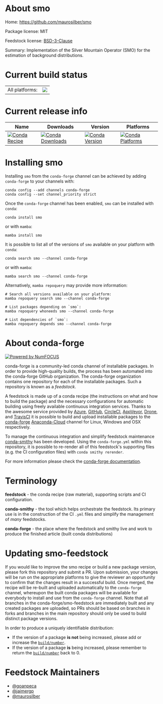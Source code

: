 About smo
=========

Home: https://github.com/maurosilber/smo

Package license: MIT

Feedstock license: [BSD-3-Clause](https://github.com/conda-forge/smo-feedstock/blob/main/LICENSE.txt)

Summary: Implementation of the Silver Mountain Operator (SMO) for the estimation of background distributions.

Current build status
====================


<table><tr><td>All platforms:</td>
    <td>
      <a href="https://dev.azure.com/conda-forge/feedstock-builds/_build/latest?definitionId=15166&branchName=main">
        <img src="https://dev.azure.com/conda-forge/feedstock-builds/_apis/build/status/smo-feedstock?branchName=main">
      </a>
    </td>
  </tr>
</table>

Current release info
====================

| Name | Downloads | Version | Platforms |
| --- | --- | --- | --- |
| [![Conda Recipe](https://img.shields.io/badge/recipe-smo-green.svg)](https://anaconda.org/conda-forge/smo) | [![Conda Downloads](https://img.shields.io/conda/dn/conda-forge/smo.svg)](https://anaconda.org/conda-forge/smo) | [![Conda Version](https://img.shields.io/conda/vn/conda-forge/smo.svg)](https://anaconda.org/conda-forge/smo) | [![Conda Platforms](https://img.shields.io/conda/pn/conda-forge/smo.svg)](https://anaconda.org/conda-forge/smo) |

Installing smo
==============

Installing `smo` from the `conda-forge` channel can be achieved by adding `conda-forge` to your channels with:

```
conda config --add channels conda-forge
conda config --set channel_priority strict
```

Once the `conda-forge` channel has been enabled, `smo` can be installed with `conda`:

```
conda install smo
```

or with `mamba`:

```
mamba install smo
```

It is possible to list all of the versions of `smo` available on your platform with `conda`:

```
conda search smo --channel conda-forge
```

or with `mamba`:

```
mamba search smo --channel conda-forge
```

Alternatively, `mamba repoquery` may provide more information:

```
# Search all versions available on your platform:
mamba repoquery search smo --channel conda-forge

# List packages depending on `smo`:
mamba repoquery whoneeds smo --channel conda-forge

# List dependencies of `smo`:
mamba repoquery depends smo --channel conda-forge
```


About conda-forge
=================

[![Powered by
NumFOCUS](https://img.shields.io/badge/powered%20by-NumFOCUS-orange.svg?style=flat&colorA=E1523D&colorB=007D8A)](https://numfocus.org)

conda-forge is a community-led conda channel of installable packages.
In order to provide high-quality builds, the process has been automated into the
conda-forge GitHub organization. The conda-forge organization contains one repository
for each of the installable packages. Such a repository is known as a *feedstock*.

A feedstock is made up of a conda recipe (the instructions on what and how to build
the package) and the necessary configurations for automatic building using freely
available continuous integration services. Thanks to the awesome service provided by
[Azure](https://azure.microsoft.com/en-us/services/devops/), [GitHub](https://github.com/),
[CircleCI](https://circleci.com/), [AppVeyor](https://www.appveyor.com/),
[Drone](https://cloud.drone.io/welcome), and [TravisCI](https://travis-ci.com/)
it is possible to build and upload installable packages to the
[conda-forge](https://anaconda.org/conda-forge) [Anaconda-Cloud](https://anaconda.org/)
channel for Linux, Windows and OSX respectively.

To manage the continuous integration and simplify feedstock maintenance
[conda-smithy](https://github.com/conda-forge/conda-smithy) has been developed.
Using the ``conda-forge.yml`` within this repository, it is possible to re-render all of
this feedstock's supporting files (e.g. the CI configuration files) with ``conda smithy rerender``.

For more information please check the [conda-forge documentation](https://conda-forge.org/docs/).

Terminology
===========

**feedstock** - the conda recipe (raw material), supporting scripts and CI configuration.

**conda-smithy** - the tool which helps orchestrate the feedstock.
                   Its primary use is in the construction of the CI ``.yml`` files
                   and simplify the management of *many* feedstocks.

**conda-forge** - the place where the feedstock and smithy live and work to
                  produce the finished article (built conda distributions)


Updating smo-feedstock
======================

If you would like to improve the smo recipe or build a new
package version, please fork this repository and submit a PR. Upon submission,
your changes will be run on the appropriate platforms to give the reviewer an
opportunity to confirm that the changes result in a successful build. Once
merged, the recipe will be re-built and uploaded automatically to the
`conda-forge` channel, whereupon the built conda packages will be available for
everybody to install and use from the `conda-forge` channel.
Note that all branches in the conda-forge/smo-feedstock are
immediately built and any created packages are uploaded, so PRs should be based
on branches in forks and branches in the main repository should only be used to
build distinct package versions.

In order to produce a uniquely identifiable distribution:
 * If the version of a package **is not** being increased, please add or increase
   the [``build/number``](https://docs.conda.io/projects/conda-build/en/latest/resources/define-metadata.html#build-number-and-string).
 * If the version of a package **is** being increased, please remember to return
   the [``build/number``](https://docs.conda.io/projects/conda-build/en/latest/resources/define-metadata.html#build-number-and-string)
   back to 0.

Feedstock Maintainers
=====================

* [@goanpeca](https://github.com/goanpeca/)
* [@jaimergp](https://github.com/jaimergp/)
* [@maurosilber](https://github.com/maurosilber/)

